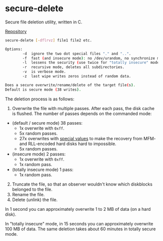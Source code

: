 # secure-delete

Secure file deletion utility, written in C.

[Repository](https://github.com/goromal/secure-delete)

```bash
secure-delete [-dflrvz] file1 file2 etc.

Options:
        -d  ignore the two dot special files "." and "..".
        -f  fast (and insecure mode): no /dev/urandom, no synchronize mode.
        -l  lessens the security (use twice for "totally insecure" mode).
        -r  recursive mode, deletes all subdirectories.
        -v  is verbose mode.
        -z  last wipe writes zeros instead of random data.

Does a secure overwrite/rename/delete of the target file(s).
Default is secure mode (38 writes).
```

The deletion process is as follows:

1. Overwrite the file with multiple passes. After each pass, the disk cache is flushed. The number of passes depends on the commanded mode:
  - (default / secure mode) 38 passes:
    - 1x overwrite with `0xff`.
    - 5x random passes.
    - 27x overwrites with [special values](https://www.cs.auckland.ac.nz/~pgut001/pubs/secure_del.html) to make the recovery from MFM- and RLL-encoded hard disks hard to impossible.
    - 5x random passes.
  - (insecure mode) 2 passes:
    - 1x overwrite with `0xff`.
    - 1x random pass.
  - (totally insecure mode) 1 pass:
    - 1x random pass.

2. Truncate the file, so that an observer wouldn't know which diskblocks belonged to the file.
3. Rename the file.
4. Delete (unlink) the file.

In 1 second you can approximately overwrite 1 to 2 MB of data (on a hard disk).

In "totally insecure" mode, in 15 seconds you can approximately overwrite 100 MB of data. The same deletion takes about 60 minutes in totally secure mode.


